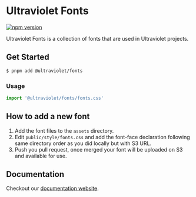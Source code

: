 # Ultraviolet Fonts

[![npm version](https://badge.fury.io/js/%40ultraviolet%2Fthemes.svg)](https://badge.fury.io/js/%40ultraviolet%2Ffonts)

Ultraviolet Fonts is a collection of fonts that are used in Ultraviolet projects.

## Get Started

```sh
$ pnpm add @ultraviolet/fonts
```

### Usage

```js
import '@ultraviolet/fonts/fonts.css'
```

## How to add a new font

1. Add the font files to the `assets` directory.
2. Edit `public/style/fonts.css` and add the font-face declaration following same directory order as you did locally but with S3 URL.
3. Push you pull request, once merged your font will be uploaded on S3 and available for use.

## Documentation

Checkout our [documentation website](https://storybook.ultraviolet.scaleway.com/).
